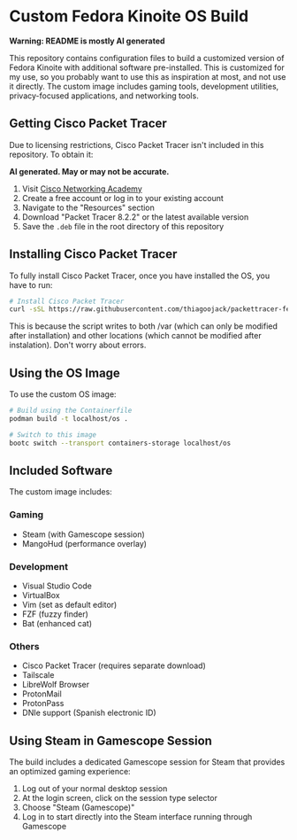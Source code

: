 # Custom Fedora Kinoite OS Build

**Warning: README is mostly AI generated**

This repository contains configuration files to build a customized version of Fedora Kinoite with additional software pre-installed. This is customized for my use, so you probably want to use this as inspiration at most, and not use it directly. The custom image includes gaming tools, development utilities, privacy-focused applications, and networking tools.

## Getting Cisco Packet Tracer

Due to licensing restrictions, Cisco Packet Tracer isn't included in this repository. To obtain it:

**AI generated. May or may not be accurate.**

1. Visit [Cisco Networking Academy](https://www.netacad.com/)
2. Create a free account or log in to your existing account
3. Navigate to the "Resources" section
4. Download "Packet Tracer 8.2.2" or the latest available version
5. Save the `.deb` file in the root directory of this repository

## Installing Cisco Packet Tracer

To fully install Cisco Packet Tracer, once you have installed the OS, you have to run:

```bash
# Install Cisco Packet Tracer
curl -sSL https://raw.githubusercontent.com/thiagoojack/packettracer-fedora/refs/heads/main/setup.sh | sh
```

This is because the script writes to both /var (which can only be modified after installation) and other locations (which cannot be modified after instalation). Don't worry about errors.

## Using the OS Image

To use the custom OS image:

```bash
# Build using the Containerfile
podman build -t localhost/os .

# Switch to this image
bootc switch --transport containers-storage localhost/os
```

## Included Software

The custom image includes:

### Gaming
- Steam (with Gamescope session)
- MangoHud (performance overlay)

### Development
- Visual Studio Code
- VirtualBox
- Vim (set as default editor)
- FZF (fuzzy finder)
- Bat (enhanced cat)

### Others
- Cisco Packet Tracer (requires separate download)
- Tailscale
- LibreWolf Browser
- ProtonMail
- ProtonPass
- DNIe support (Spanish electronic ID)

## Using Steam in Gamescope Session

The build includes a dedicated Gamescope session for Steam that provides an optimized gaming experience:

1. Log out of your normal desktop session
2. At the login screen, click on the session type selector
3. Choose "Steam (Gamescope)"
4. Log in to start directly into the Steam interface running through Gamescope
